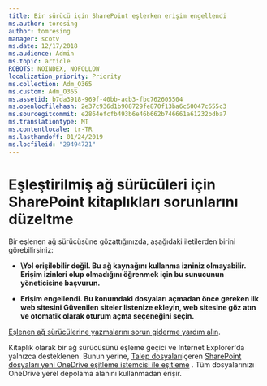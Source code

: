 ```yaml
---
title: Bir sürücü için SharePoint eşlerken erişim engellendi
ms.author: toresing
author: tomresing
manager: scotv
ms.date: 12/17/2018
ms.audience: Admin
ms.topic: article
ROBOTS: NOINDEX, NOFOLLOW
localization_priority: Priority
ms.collection: Adm_O365
ms.custom: Adm_O365
ms.assetid: b7da3918-969f-40bb-acb3-fbc762605504
ms.openlocfilehash: 2e37c936d1b908729fe870f13ba6c60047c655c3
ms.sourcegitcommit: e2864efcfb493b6e46b662b746661a61232bdba7
ms.translationtype: MT
ms.contentlocale: tr-TR
ms.lasthandoff: 01/24/2019
ms.locfileid: "29494721"
---
```

# <a name="fix-problems-with-sharepoint-libraries-mapped-to-network-drives"></a>Eşleştirilmiş ağ sürücüleri için SharePoint kitaplıkları sorunlarını düzeltme

Bir eşlenen ağ sürücüsüne gözattığınızda, aşağıdaki iletilerden birini görebilirsiniz:
  
- **\\Yol erişilebilir değil. Bu ağ kaynağını kullanma izniniz olmayabilir. Erişim izinleri olup olmadığını öğrenmek için bu sunucunun yöneticisine başvurun.**
    
- **Erişim engellendi. Bu konumdaki dosyaları açmadan önce gereken ilk web sitesini Güvenilen siteler listenize ekleyin, web sitesine göz atın ve otomatik olarak oturum açma seçeneğini seçin.**
    
[Eşlenen ağ sürücülerine yazmalarını sorun giderme yardım alın](https://support.office.com/article/ef399c67-4578-4c3a-adbe-0b489084eabe.aspx).
  
Kitaplık olarak bir ağ sürücüsünü eşleme geçici ve Internet Explorer'da yalnızca desteklenen. Bunun yerine, [Talep dosyaları](https://support.office.com/article/0e6860d3-d9f3-4971-b321-7092438fb38e.aspx)içeren [SharePoint dosyaları yeni OneDrive eşitleme istemcisi ile eşitleme](https://support.office.com/article/6de9ede8-5b6e-4503-80b2-6190f3354a88.aspx) . Tüm dosyalarınızı OneDrive yerel depolama alanını kullanmadan erişir.
  


